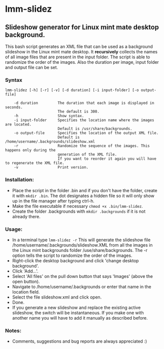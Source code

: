 # lmm-slidez

## Slideshow generator for Linux mint mate desktop background.

This bash script generates an XML file that can be used as a background slideshow in the Linux mint mate desktop. It __recursively__ collects the names of all image files that are present in the input folder. 
The script is able to randomize the order of the images. Also the duration per image, input folder and output file can be set.

### Syntax
    lmm-slidez [-h] [-r] [-v] [-d duration] [-i input-folder] [-o output-file]

        -d duration         The duration that each image is displayed in seconds.
                            The default is 300.
        -h                  Show syntax.
        -i input-folder     Specifies the location name where the images are located. 
                            Default is /usr/share/backgrounds.
        -o output-file      Specifies the location of the output XML file. 
                            Default is /home/username/.backgrounds/slideshow.xml
        -r                  Randomize the sequence of the images. This happens only during the 
                            generation of the XML file. 
                            If you want to reorder it again you will have to regenerate the XML file.
        -v                  Print version.

### Installation:
- Place the script in the folder .bin and if you don't have the folder, create it with `mkdir .bin`.
  The dot designates a hidden file so it will only show up in the file manager after typing ctrl-h.
- Make the file executable if necessary `chmod +x .bin/lmm-slidez`.
- Create the folder .backgrounds with `mkdir .backgrounds` if it is not already there.

### Usage:
- In a terminal type `lmm-slidez -r`
  This will generate the slideshow file /home/username/.backgrounds/slideshow.XML from all the images in the Linux mint backgrounds folder /use/share/backgrounds.
  The -r option tells the script to randomize the order of the images.
- Right-click the desktop background and click 'change desktop background'.
- Click 'Add...'.
- Select 'All files' on the pull down button that says 'Images' (above the open button).
- Navigate to /home/username/.backgrounds or enter that name in the location field.
- Select the file slideshow.xml and click open.
- Done.
- If you generate a new slideshow and replace the existing active slideshow, the switch will be instantaneous. If you make one with another name you will have to add it manually as described before.

### Notes:
- Comments, suggestions and bug reports are always appreciated :)
